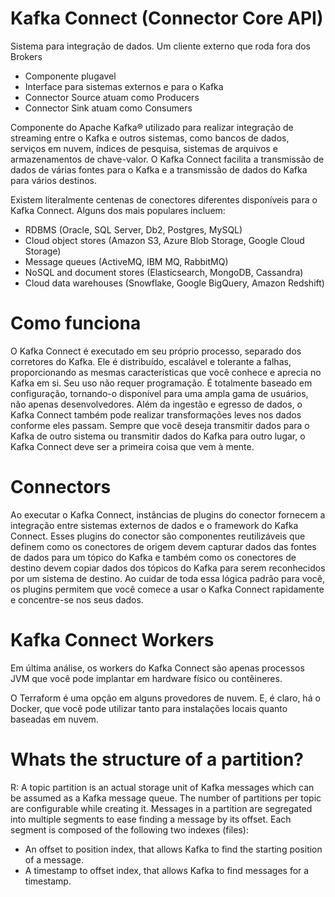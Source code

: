 # Kafka Connect (Connector Core API)

Sistema para integração de dados. Um cliente externo que roda fora dos Brokers
- Componente plugavel
- Interface para sistemas externos e para o Kafka
- Connector Source atuam como Producers
- Connector Sink atuam como Consumers

Componente do Apache Kafka® utilizado para realizar integração de streaming entre o Kafka e outros sistemas, como bancos de dados, serviços em nuvem, índices de pesquisa, sistemas de arquivos e armazenamentos de chave-valor.
O Kafka Connect facilita a transmissão de dados de várias fontes para o Kafka e a transmissão de dados do Kafka para vários destinos.

Existem literalmente centenas de conectores diferentes disponíveis para o Kafka Connect. Alguns dos mais populares incluem:
- RDBMS (Oracle, SQL Server, Db2, Postgres, MySQL)
- Cloud object stores (Amazon S3, Azure Blob Storage, Google Cloud Storage)
- Message queues (ActiveMQ, IBM MQ, RabbitMQ)
- NoSQL and document stores (Elasticsearch, MongoDB, Cassandra)
- Cloud data warehouses (Snowflake, Google BigQuery, Amazon Redshift)

# Como funciona

O Kafka Connect é executado em seu próprio processo, separado dos corretores do Kafka. Ele é distribuído, escalável e tolerante a falhas, proporcionando as mesmas características que você conhece e aprecia no Kafka em si.
Seu uso não requer programação. É totalmente baseado em configuração, tornando-o disponível para uma ampla gama de usuários, não apenas desenvolvedores. Além da ingestão e egresso de dados, o Kafka Connect também pode realizar transformações leves nos dados conforme eles passam.
Sempre que você deseja transmitir dados para o Kafka de outro sistema ou transmitir dados do Kafka para outro lugar, o Kafka Connect deve ser a primeira coisa que vem à mente.

# Connectors

Ao executar o Kafka Connect, instâncias de plugins do conector fornecem a integração entre sistemas externos de dados e o framework do Kafka Connect. Esses plugins do conector são componentes reutilizáveis que definem como os conectores de origem devem capturar dados das fontes de dados para um tópico do Kafka e também como os conectores de destino devem copiar dados dos tópicos do Kafka para serem reconhecidos por um sistema de destino. Ao cuidar de toda essa lógica padrão para você, os plugins permitem que você comece a usar o Kafka Connect rapidamente e concentre-se nos seus dados.

# Kafka Connect Workers
Em última análise, os workers do Kafka Connect são apenas processos JVM que você pode implantar em hardware físico ou contêineres.

O Terraform é uma opção em alguns provedores de nuvem.
E, é claro, há o Docker, que você pode utilizar tanto para instalações locais quanto baseadas em nuvem.

# Whats the structure of a partition?
R: A topic partition is an actual storage unit of Kafka messages which can be assumed as a Kafka message queue. The number of partitions per topic are configurable while creating it. Messages in a partition are segregated into multiple segments to ease finding a message by its offset.
  Each segment is composed of the following two indexes (files):
  - An offset to position index, that allows Kafka to find the starting position of a message.
  - A timestamp to offset index, that allows Kafka to find messages for a timestamp.
